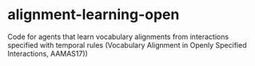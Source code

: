 # alignment-learning-open
Code for agents that learn vocabulary alignments from interactions specified with temporal rules (Vocabulary Alignment in Openly Specified Interactions, AAMAS17))
